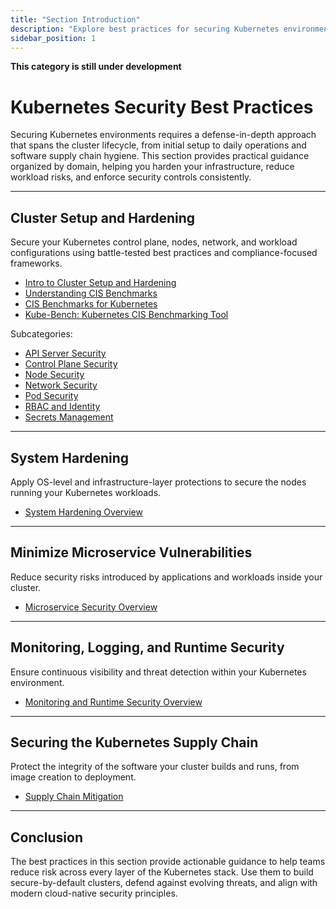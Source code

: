 ```yaml
---
title: "Section Introduction"
description: "Explore best practices for securing Kubernetes environments across cluster setup, system hardening, microservice security, runtime monitoring, and supply chain protection."
sidebar_position: 1
---
```


**This category is still under development**

# Kubernetes Security Best Practices

Securing Kubernetes environments requires a defense-in-depth approach that spans the cluster lifecycle, from initial setup to daily operations and software supply chain hygiene. This section provides practical guidance organized by domain, helping you harden your infrastructure, reduce workload risks, and enforce security controls consistently.

---

## Cluster Setup and Hardening

Secure your Kubernetes control plane, nodes, network, and workload configurations using battle-tested best practices and compliance-focused frameworks.

- [Intro to Cluster Setup and Hardening](/docs/best_practices/cluster_setup_and_hardening/intro)
- [Understanding CIS Benchmarks](/docs/best_practices/cluster_setup_and_hardening/what_are_cis_benchmarks)
- [CIS Benchmarks for Kubernetes](/docs/best_practices/cluster_setup_and_hardening/cis_benchmark_for_k8s)
- [Kube-Bench: Kubernetes CIS Benchmarking Tool](/docs/best_practices/cluster_setup_and_hardening/cis_benchmark_kube_bench)

Subcategories:

- [API Server Security](/docs/best_practices/cluster_setup_and_hardening/api_server_security/compromised_api_server_mitigation)
- [Control Plane Security](/docs/best_practices/cluster_setup_and_hardening/control_plane_security/etcd_security_mitigation)
- [Node Security](/docs/best_practices/cluster_setup_and_hardening/node_security/kubelet_security)
- [Network Security](/docs/best_practices/cluster_setup_and_hardening/network_security/intro)
- [Pod Security](/docs/best_practices/cluster_setup_and_hardening/pod_security/app_armor_profiles)
- [RBAC and Identity](/docs/best_practices/cluster_setup_and_hardening/rbac_and_identity/insecure_rbac_permissions_mitigation)
- [Secrets Management](/docs/best_practices/cluster_setup_and_hardening/secrets_management/insecure_secrets_management_mitigation)

---

## System Hardening

Apply OS-level and infrastructure-layer protections to secure the nodes running your Kubernetes workloads.

- [System Hardening Overview](/docs/best_practices/system_hardening/intro)

---

## Minimize Microservice Vulnerabilities

Reduce security risks introduced by applications and workloads inside your cluster.

- [Microservice Security Overview](/docs/best_practices/minimize_microservice_vulnerabilities/intro)

---

## Monitoring, Logging, and Runtime Security

Ensure continuous visibility and threat detection within your Kubernetes environment.

- [Monitoring and Runtime Security Overview](/docs/best_practices/monitoring_logging_and_runtime_security/intro)

---

## Securing the Kubernetes Supply Chain

Protect the integrity of the software your cluster builds and runs, from image creation to deployment.

- [Supply Chain Mitigation](/docs/best_practices/supply_chain_security/intro)

---

## Conclusion

The best practices in this section provide actionable guidance to help teams reduce risk across every layer of the Kubernetes stack. Use them to build secure-by-default clusters, defend against evolving threats, and align with modern cloud-native security principles.
